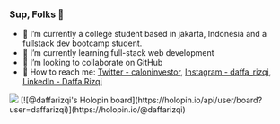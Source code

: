 ### Sup, Folks 👋


- 🔭 I’m currently a college student based in jakarta, Indonesia and a fullstack dev bootcamp student.
- 🌱 I’m currently learning full-stack web development
- 👯 I’m looking to collaborate on GitHub
- 📲  How to reach me: 
  [Twitter - caloninvestor](https://twitter.com/caloninvestor),
  [Instagram - daffa_rizqi](https://www.instagram.com/daffa_rizqi/),
  [LinkedIn - Daffa Rizqi](https://www.linkedin.com/in/daffa-rizqi-548a591ba/)
<img src="https://github-readme-stats.vercel.app/api?username=daffamrizqi&theme=tokyonight">
[![@daffarizqi's Holopin board](https://holopin.io/api/user/board?user=daffarizqi)](https://holopin.io/@daffarizqi)


